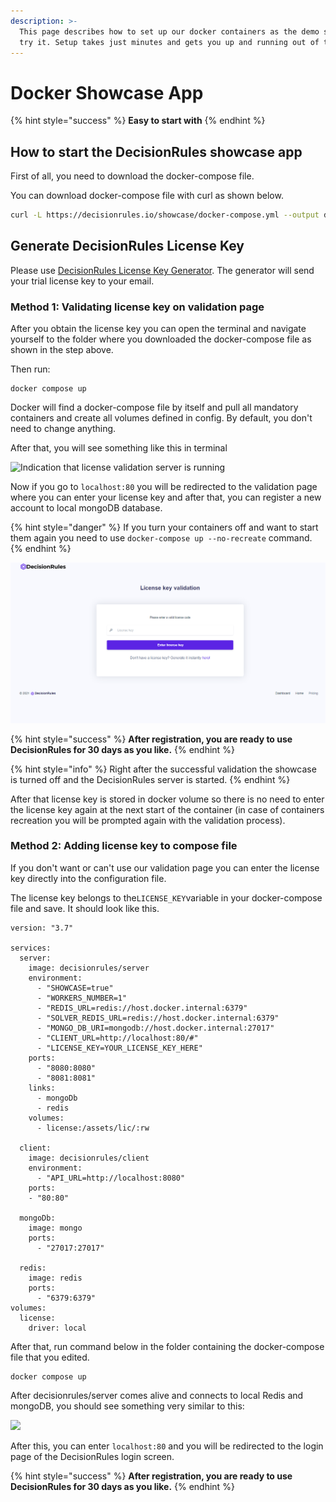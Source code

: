 ```yaml
---
description: >-
  This page describes how to set up our docker containers as the demo so you can
  try it. Setup takes just minutes and gets you up and running out of the box.
---
```


# Docker Showcase App

{% hint style="success" %}
**Easy to start with**
{% endhint %}

## How to start the DecisionRules showcase app

First of all, you need to download the docker-compose file.

You can download docker-compose file with curl as shown below.

```bash
curl -L https://decisionrules.io/showcase/docker-compose.yml --output docker-compose.yaml
```

## Generate DecisionRules License Key

Please use [DecisionRules License Key Generator](https://www.decisionrules.io/on-premise#license). The generator will send your trial license key to your email.

### Method 1: Validating license key on validation page

After you obtain the license key you can open the terminal and navigate yourself to the folder where you downloaded the docker-compose file as shown in the step above.

Then run:

```
docker compose up
```

Docker will find a docker-compose file by itself and pull all mandatory containers and create all volumes defined in config. By default, you don't need to change anything.

After that, you will see something like this in terminal

![Indication that license validation server is running](../.gitbook/assets/showcase\_start.png)

Now if you go to `localhost:80` you will be redirected to the validation page where you can enter your license key and after that, you can register a new account to local mongoDB database.

{% hint style="danger" %}
If you turn your containers off and want to start them again you need to use `docker-compose up --no-recreate` command.
{% endhint %}

![Validation Site](<../.gitbook/assets/image (149).png>)

{% hint style="success" %}
**After registration, you are ready to use DecisionRules for 30 days as you like.**
{% endhint %}

{% hint style="info" %}
Right after the successful validation the showcase is turned off and the DecisionRules server is started.
{% endhint %}

After that license key is stored in docker volume so there is no need to enter the license key again at the next start of the container (in case of containers recreation you will be prompted again with the validation process).

### Method 2: Adding license key to compose file

If you don't want or can't use our validation page you can enter the license key directly into the configuration file.

The license key belongs to the`LICENSE_KEY`variable in your docker-compose file and save. It should look like this.

```
version: "3.7"

services:
  server:
    image: decisionrules/server
    environment:
      - "SHOWCASE=true"
      - "WORKERS_NUMBER=1"
      - "REDIS_URL=redis://host.docker.internal:6379"
      - "SOLVER_REDIS_URL=redis://host.docker.internal:6379"
      - "MONGO_DB_URI=mongodb://host.docker.internal:27017"
      - "CLIENT_URL=http://localhost:80/#"
      - "LICENSE_KEY=YOUR_LICENSE_KEY_HERE"
    ports:
      - "8080:8080"
      - "8081:8081"
    links:
      - mongoDb
      - redis
    volumes:
      - license:/assets/lic/:rw

  client:
    image: decisionrules/client
    environment:
      - "API_URL=http://localhost:8080"
    ports:
    - "80:80"

  mongoDb:
    image: mongo
    ports:
      - "27017:27017"

  redis:
    image: redis
    ports:
      - "6379:6379"
volumes:
  license:
    driver: local
```

After that, run command below in the folder containing the docker-compose file that you edited.

```
docker compose up
```

After decisionrules/server comes alive and connects to local Redis and mongoDB, you should see something very similar to this:

![](../.gitbook/assets/console\_server.png)

After this, you can enter `localhost:80` and you will be redirected to the login page of the DecisionRules login screen.

{% hint style="success" %}
**After registration, you are ready to use DecisionRules for 30 days as you like.**
{% endhint %}
